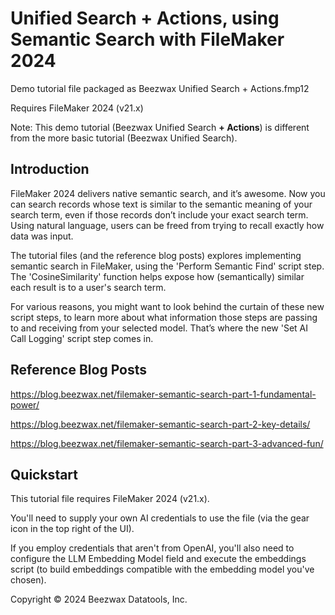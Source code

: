 # Unified Search + Actions, using Semantic Search with FileMaker 2024
Demo tutorial file packaged as Beezwax Unified Search + Actions.fmp12

Requires FileMaker 2024 (v21.x)

Note: This demo tutorial (Beezwax Unified Search **+ Actions**) is different from the more basic tutorial (Beezwax Unified Search).

## Introduction
FileMaker 2024 delivers native semantic search, and it’s awesome. Now you can search records whose text is similar to the semantic meaning of your search term, even if those records don’t include your exact search term. Using natural language, users can be freed from trying to recall exactly how data was input.

The tutorial files (and the reference blog posts) explores implementing semantic search in FileMaker, using the 'Perform Semantic Find' script step. The 'CosineSimilarity' function helps expose how (semantically) similar each result is to a user's search term.

For various reasons, you might want to look behind the curtain of these new script steps, to learn more about what information those steps are passing to and receiving from your selected model. That’s where the new 'Set AI Call Logging' script step comes in.

## Reference Blog Posts
https://blog.beezwax.net/filemaker-semantic-search-part-1-fundamental-power/

https://blog.beezwax.net/filemaker-semantic-search-part-2-key-details/

https://blog.beezwax.net/filemaker-semantic-search-part-3-advanced-fun/

## Quickstart
This tutorial file requires FileMaker 2024 (v21.x).

You'll need to supply your own AI credentials to use the file (via the gear icon in the top right of the UI).

If you employ credentials that aren't from OpenAI, you'll also need to configure the LLM Embedding Model field and execute the embeddings script (to build embeddings compatible with the embedding model you've chosen).

Copyright © 2024 Beezwax Datatools, Inc.
